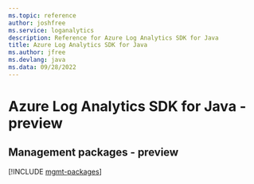 ```yaml
---
ms.topic: reference
author: joshfree
ms.service: loganalytics
description: Reference for Azure Log Analytics SDK for Java
title: Azure Log Analytics SDK for Java
ms.author: jfree
ms.devlang: java
ms.data: 09/28/2022
---
```

# Azure Log Analytics SDK for Java - preview

## Management packages - preview
[!INCLUDE [mgmt-packages](log-analytics-mgmt-index.md)]